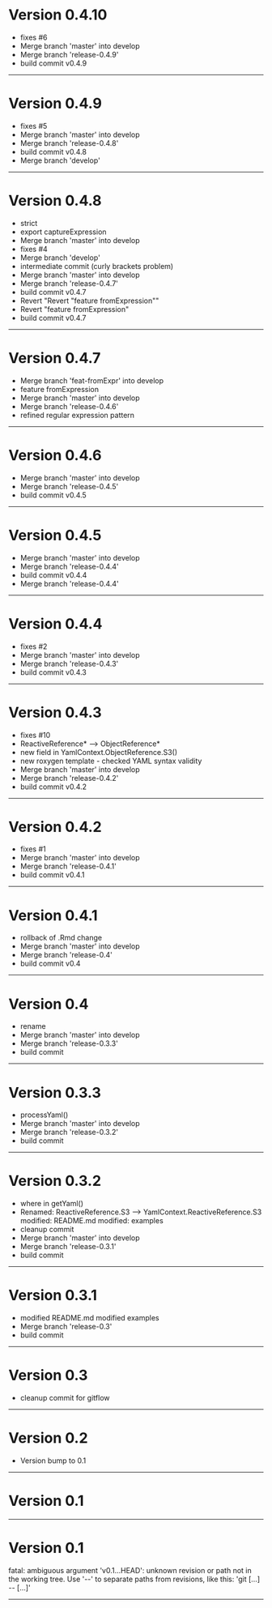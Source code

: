 # Version 0.4.10
 - fixes #6
 - Merge branch 'master' into develop
 - Merge branch 'release-0.4.9'
 - build commit v0.4.9

----------

# Version 0.4.9
 - fixes #5
 - Merge branch 'master' into develop
 - Merge branch 'release-0.4.8'
 - build commit v0.4.8
 - Merge branch 'develop'

----------

# Version 0.4.8
 - strict
 - export captureExpression
 - Merge branch 'master' into develop
 - fixes #4
 - Merge branch 'develop'
 - intermediate commit (curly brackets problem)
 - Merge branch 'master' into develop
 - Merge branch 'release-0.4.7'
 - build commit v0.4.7
 - Revert "Revert "feature fromExpression""
 - Revert "feature fromExpression"
 - build commit v0.4.7

----------

# Version 0.4.7
 - Merge branch 'feat-fromExpr' into develop
 - feature fromExpression
 - Merge branch 'master' into develop
 - Merge branch 'release-0.4.6'
 - refined regular expression pattern

----------

# Version 0.4.6
 - Merge branch 'master' into develop
 - Merge branch 'release-0.4.5'
 - build commit v0.4.5

----------

# Version 0.4.5
 - Merge branch 'master' into develop
 - Merge branch 'release-0.4.4'
 - build commit v0.4.4
 - Merge branch 'release-0.4.4'

----------

# Version 0.4.4
 - fixes #2
 - Merge branch 'master' into develop
 - Merge branch 'release-0.4.3'
 - build commit v0.4.3

----------

# Version 0.4.3
 - fixes #10
 - ReactiveReference* --> ObjectReference* 
 - new field in YamlContext.ObjectReference.S3() 
 - new roxygen template - checked YAML syntax validity
 - Merge branch 'master' into develop
 - Merge branch 'release-0.4.2'
 - build commit v0.4.2

----------

# Version 0.4.2
 - fixes #1
 - Merge branch 'master' into develop
 - Merge branch 'release-0.4.1'
 - build commit v0.4.1

----------

# Version 0.4.1
 - rollback of .Rmd change
 - Merge branch 'master' into develop
 - Merge branch 'release-0.4'
 - build commit v0.4

----------

# Version 0.4
 - rename
 - Merge branch 'master' into develop
 - Merge branch 'release-0.3.3'
 - build commit

----------

# Version 0.3.3
 - processYaml()
 - Merge branch 'master' into develop
 - Merge branch 'release-0.3.2'
 - build commit

----------

# Version 0.3.2
 - where in getYaml()
 - Renamed: ReactiveReference.S3 --> YamlContext.ReactiveReference.S3 modified: README.md modified: examples
 - cleanup commit
 - Merge branch 'master' into develop
 - Merge branch 'release-0.3.1'
 - build commit

----------

# Version 0.3.1
 - modified README.md modified examples
 - Merge branch 'release-0.3'
 - build commit

----------

# Version 0.3
 - cleanup commit for gitflow

----------

# Version 0.2
 - Version bump to 0.1

----------

# Version 0.1

----------

# Version 0.1
fatal: ambiguous argument 'v0.1...HEAD': unknown revision or path not in the working tree.
Use '--' to separate paths from revisions, like this:
'git <command> [<revision>...] -- [<file>...]'

----------


